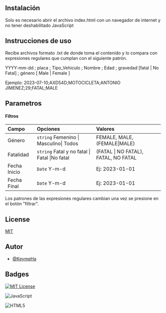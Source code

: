 

## Instalación

Solo es necesario abrir el archivo index.html con un navegador de internet y no tener deshabilitado JavaScript

## Instrucciones de uso

Recibe archivos formato .txt de donde toma el contenido y lo compara con expresiones regulares que cumplan con el siguiente patrón.

YYYY-mm-dd ; placa ; Tipo_Vehiculo ; Nombre ; Edad ; gravedad [fatal | No Fatal] ; género [ Male | Female ]


Ejemplo:
2023-07-10;AXD54D;MOTOCICLETA;ANTONIO JIMENEZ;29;FATAL;MALE




## Parametros 

#### Filtros


| Campo| Opciones| Valores|
| :-------- | :------- | :------------------------- |
| Género | `string` Femenino \| Masculino\| Todos | FEMALE, MALE, (FEMALE\|MALE\)|
| Fatalidad | `string` Fatal y no fatal \| Fatal \|No fatal | (FATAL \| NO FATAL), FATAL, NO FATAL  |
| Fecha Inicio | `Date` Y-m-d | Ej: 2023-01-01 |
| Fecha Final | `Date` Y-m-d |Ej: 2023-01-01 |

Los patrones de las expresiones regulares cambian una vez se presione en el botón "filtrar".



## License

[MIT](https://choosealicense.com/licenses/mit/)


## Autor

- [@KeymeHa](https://github.com/KeymeHa)


## Badges

[![MIT License](https://img.shields.io/badge/License-MIT-green.svg)](https://choosealicense.com/licenses/mit/)

![JavaScript](https://img.shields.io/badge/javascript-%23323330.svg?style=for-the-badge&logo=javascript&logoColor=%23F7DF1E)

![HTML5](https://img.shields.io/badge/html5-%23E34F26.svg?style=for-the-badge&logo=html5&logoColor=white)
